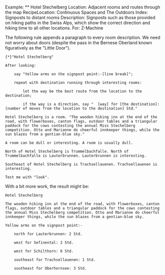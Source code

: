 Example: ** Hotel Stechelberg
Location: Adjacent rooms and routes through the map
RecipeLocation: Continuous Spaces and The Outdoors
Index: Signposts to distant rooms
Description: Signposts such as those provided on hiking paths in the Swiss Alps, which show the correct direction and hiking time to all other locations.
For: Z-Machine

  
The following rule appends a paragraph to every room description. We need not worry about doors (despite the pass in the Bernese Oberland known figuratively as the "Little Door").

  

``` inform7
{*}"Hotel Stechelberg"

After looking:

	say "Yellow arms on the signpost point:-[line break]";

	repeat with destination running through interesting rooms:

		let the way be the best route from the location to the destination;

		if the way is a direction, say "  [way] for [the destination]: [number of moves from the location to the destination] Std."

Hotel Stechelberg is a room. "The wooden hiking inn at the end of the road, with flowerboxes, canton flags, outdoor tables and a triangular paddock for the cows contesting the annual Miss Stechelberg competition. Otto and Marianne do cheerful innkeeper things, while the sun blazes from a gentian-blue sky."

A room can be dull or interesting. A room is usually dull.

North of Hotel Stechelberg is Trummelbachfalle. North of Trummelbachfalle is Lauterbrunnen. Lauterbrunnen is interesting.

Southeast of Hotel Stechelberg is Trachsellauenen. Trachsellauenen is interesting.

Test me with "look".
```

  
With a bit more work, the result might be:

  

``` inform7
Hotel Stechelberg

The wooden hiking inn at the end of the road, with flowerboxes, canton flags, outdoor tables and a triangular paddock for the cows contesting the annual Miss Stechelberg competition. Otto and Marianne do cheerful innkeeper things, while the sun blazes from a gentian-blue sky.

Yellow arms on the signpost point:-

	north for Lauterbrunnen: 2 Std.

	west for Sefinental: 2 Std.

	west for Schilthorn: 6 Std.

	southeast for Trachsellauenen: 1 Std.

	southeast for Oberhornsee: 3 Std.
```

